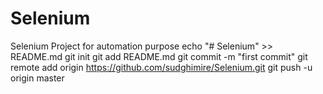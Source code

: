 # Selenium
Selenium Project for automation purpose
echo "# Selenium" >> README.md
git init
git add README.md
git commit -m "first commit"
git remote add origin https://github.com/sudghimire/Selenium.git
git push -u origin master

